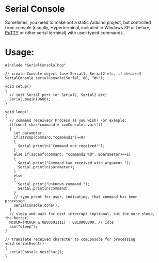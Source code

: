 # Serial Console
Sometimes, you need to make not a static Arduino project, but controlled from console (usually, Hyperterminal, included in Windows XP or before, [PuTTY](https://www.putty.org/) or other serial terminal) with user-typed commands.

# Usage:
	#include "SerialConsole.hpp"

	// create Console object (use Serial1, Serial2 etc, if desired)
	SerialConsole serialConsole(Serial, 80, "#>");

	void setup()
	{
	  // init Serial port (or Serial1, Serial2 etc)
	  Serial.begin(9600);
	}

	void loop()
	{
	  // command received? Process as you wish! For example:
	  if(const char*command = comConsole.avail())
	  {
	    int parameter;
	    if(strcmp(command,"command1")==0)
	    {
	      Serial.println("Command one received!");
	    }
	    else if(sscanf(command, "command2 %d", &parameter)==1)
	    {
	      Serial.print("Command two received with argument ");
	      Serial.println(parameter);
	    }
	    else
	    {
	      Serial.print("Unknown command ");
	      Serial.println(command);
	    }
	    // type promt for user, indicating, that command has been processed
	    serialConsole.done();
	  }
	  // sleep and wait for next interrupt (optional, but the more sleep, the better)
	  MCUCR=(MCUCR & 0B00001111) | 0B10000000; // idle
	  asm("sleep");
	}

	// translate received character to comConsole for processing
	void serialEvent()
	{
	  serialConsole.nextChar();
	}
